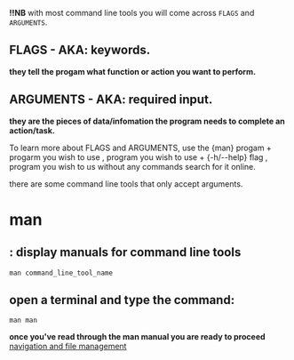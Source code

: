**!!NB**
with most command line tools you will come across `FLAGS` and `ARGUMENTS`.

## FLAGS - AKA: keywords.
**they tell the progam what function or action you want to perform.**
    
## ARGUMENTS - AKA: required input.
**they are the pieces of data/infomation the program needs to complete an action/task.** 
    
To learn more about FLAGS and ARGUMENTS, use the {man} progam + progarm you wish to use , program you wish to use + {-h/--help} flag , program you wish to us without any commands search for it online.

there are some command line tools that only accept arguments.

# man
## : display manuals for command line tools
    man command_line_tool_name

## open a terminal and type the command:
    man man
**once you've read through the man manual you are ready to proceed**
[navigation and file management](https://github.com/ROT101/learn_something/blob/main/linux%20basics/navigation_and_file_managing/1_navigation_and_file_managment.md)
